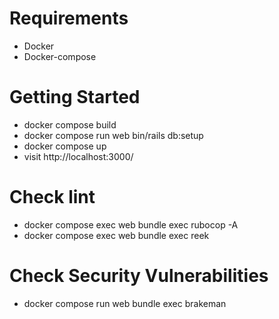 # Requirements
- Docker
- Docker-compose

# Getting Started
- docker compose build
- docker compose run web bin/rails db:setup
- docker compose up
- visit http://localhost:3000/

# Check lint
- docker compose exec web bundle exec rubocop -A
- docker compose exec web bundle exec reek
# Check Security Vulnerabilities
- docker compose run web bundle exec brakeman

